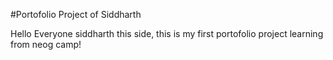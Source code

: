 #Portofolio Project of Siddharth

Hello Everyone siddharth this side, this is my first portofolio project learning from neog camp!
